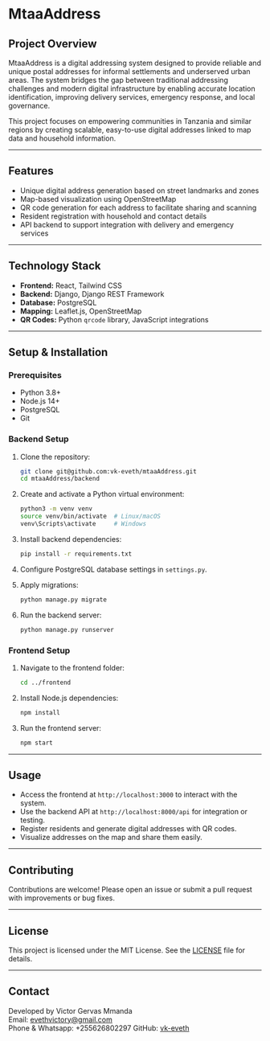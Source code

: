 # MtaaAddress

## Project Overview

MtaaAddress is a digital addressing system designed to provide reliable and unique postal addresses for informal settlements and underserved urban areas. The system bridges the gap between traditional addressing challenges and modern digital infrastructure by enabling accurate location identification, improving delivery services, emergency response, and local governance.

This project focuses on empowering communities in Tanzania and similar regions by creating scalable, easy-to-use digital addresses linked to map data and household information.

---

## Features

- Unique digital address generation based on street landmarks and zones
- Map-based visualization using OpenStreetMap
- QR code generation for each address to facilitate sharing and scanning
- Resident registration with household and contact details
- API backend to support integration with delivery and emergency services

---

## Technology Stack

- **Frontend:** React, Tailwind CSS  
- **Backend:** Django, Django REST Framework  
- **Database:** PostgreSQL  
- **Mapping:** Leaflet.js, OpenStreetMap  
- **QR Codes:** Python `qrcode` library, JavaScript integrations  

---

## Setup & Installation

### Prerequisites

- Python 3.8+
- Node.js 14+
- PostgreSQL
- Git

### Backend Setup

1. Clone the repository:
    ```bash
    git clone git@github.com:vk-eveth/mtaaAddress.git
    cd mtaaAddress/backend
    ```

2. Create and activate a Python virtual environment:
    ```bash
    python3 -m venv venv
    source venv/bin/activate  # Linux/macOS
    venv\Scripts\activate     # Windows
    ```

3. Install backend dependencies:
    ```bash
    pip install -r requirements.txt
    ```

4. Configure PostgreSQL database settings in `settings.py`.

5. Apply migrations:
    ```bash
    python manage.py migrate
    ```

6. Run the backend server:
    ```bash
    python manage.py runserver
    ```

### Frontend Setup

1. Navigate to the frontend folder:
    ```bash
    cd ../frontend
    ```

2. Install Node.js dependencies:
    ```bash
    npm install
    ```

3. Run the frontend server:
    ```bash
    npm start
    ```

---

## Usage

- Access the frontend at `http://localhost:3000` to interact with the system.
- Use the backend API at `http://localhost:8000/api` for integration or testing.
- Register residents and generate digital addresses with QR codes.
- Visualize addresses on the map and share them easily.

---

## Contributing

Contributions are welcome! Please open an issue or submit a pull request with improvements or bug fixes.

---

## License

This project is licensed under the MIT License. See the [LICENSE](LICENSE) file for details.

---

## Contact

Developed by Victor Gervas Mmanda  
Email: evethvictory@gmail.com  
Phone & Whatsapp: +255626802297
GitHub: [vk-eveth](https://github.com/vk-eveth)
